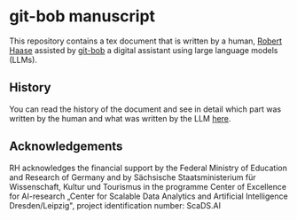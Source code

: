 # git-bob manuscript

This repository contains a tex document that is written by a human, [Robert Haase](https://github.com/haesleinhuepf) assisted by [git-bob](https://github.com/haesleinhuepf/git-bob) a digital assistant using large language models (LLMs). 

## History

You can read the history of the document and see in detail which part was written by the human and what was written by the LLM [here]().

## Acknowledgements

RH acknowledges the financial support by the Federal Ministry of Education and Research of Germany and by Sächsische Staatsministerium für Wissenschaft, Kultur und Tourismus in the programme Center of Excellence for AI-research „Center for Scalable Data Analytics and Artificial Intelligence Dresden/Leipzig", project identification number: ScaDS.AI
